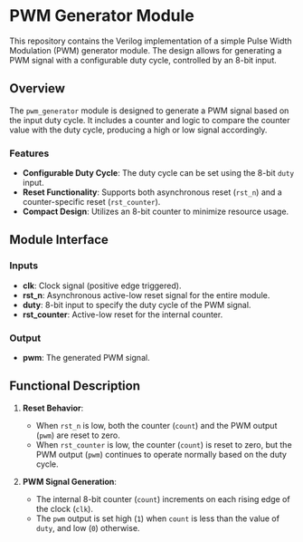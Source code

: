 # PWM Generator Module

This repository contains the Verilog implementation of a simple Pulse Width Modulation (PWM) generator module. The design allows for generating a PWM signal with a configurable duty cycle, controlled by an 8-bit input.

## Overview

The `pwm_generator` module is designed to generate a PWM signal based on the input duty cycle. It includes a counter and logic to compare the counter value with the duty cycle, producing a high or low signal accordingly.

### Features
- **Configurable Duty Cycle**: The duty cycle can be set using the 8-bit `duty` input.
- **Reset Functionality**: Supports both asynchronous reset (`rst_n`) and a counter-specific reset (`rst_counter`).
- **Compact Design**: Utilizes an 8-bit counter to minimize resource usage.

## Module Interface

### Inputs
- **clk**: Clock signal (positive edge triggered).
- **rst_n**: Asynchronous active-low reset signal for the entire module.
- **duty**: 8-bit input to specify the duty cycle of the PWM signal.
- **rst_counter**: Active-low reset for the internal counter.

### Output
- **pwm**: The generated PWM signal.

## Functional Description

1. **Reset Behavior**:
   - When `rst_n` is low, both the counter (`count`) and the PWM output (`pwm`) are reset to zero.
   - When `rst_counter` is low, the counter (`count`) is reset to zero, but the PWM output (`pwm`) continues to operate normally based on the duty cycle.

2. **PWM Signal Generation**:
   - The internal 8-bit counter (`count`) increments on each rising edge of the clock (`clk`).
   - The `pwm` output is set high (`1`) when `count` is less than the value of `duty`, and low (`0`) otherwise.
